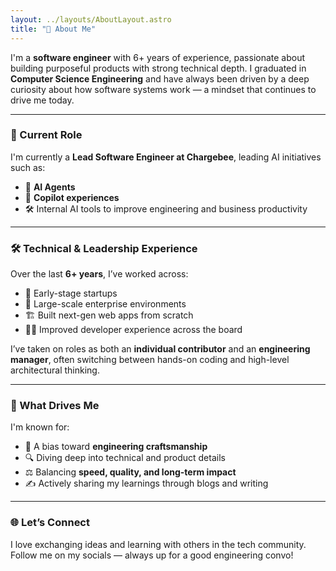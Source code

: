 ```yaml
---
layout: ../layouts/AboutLayout.astro
title: "👋 About Me"
---
```

 
I'm a **software engineer** with 6+ years of experience, passionate about building purposeful products with strong technical depth. I graduated in **Computer Science Engineering** and have always been driven by a deep curiosity about how software systems work — a mindset that continues to drive me today.

---

### 💼 Current Role
I'm currently a **Lead Software Engineer at Chargebee**, leading AI initiatives such as:  
- 🤖 **AI Agents**  
- 🧠 **Copilot experiences**  
- 🛠️ Internal AI tools to improve engineering and business productivity

---

### 🛠️ Technical & Leadership Experience  
Over the last **6+ years**, I’ve worked across:  
- 🌱 Early-stage startups  
- 🏢 Large-scale enterprise environments  
- 🏗️ Built next-gen web apps from scratch  
- 🧑‍💻 Improved developer experience across the board  

I’ve taken on roles as both an **individual contributor** and an **engineering manager**, often switching between hands-on coding and high-level architectural thinking.

---

### 🧵 What Drives Me  
I'm known for:  
- 🎯 A bias toward **engineering craftsmanship**  
- 🔍 Diving deep into technical and product details  
- ⚖️ Balancing **speed, quality, and long-term impact**  
- ✍️ Actively sharing my learnings through blogs and writing  

---

### 🌐 Let’s Connect  
I love exchanging ideas and learning with others in the tech community.  
Follow me on my socials — always up for a good engineering convo!
